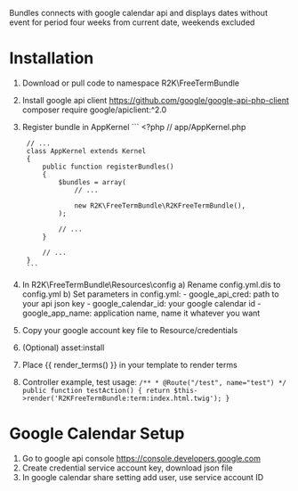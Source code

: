 Bundles connects with google calendar api and displays dates without event for period
four weeks from current date, weekends excluded

Installation
============
1. Download or pull code to namespace R2K\FreeTermBundle
2. Install google api client https://github.com/google/google-api-php-client
    composer require google/apiclient:^2.0
3. Register bundle in AppKernel
        ```
        <?php
        // app/AppKernel.php

        // ...
        class AppKernel extends Kernel
        {
            public function registerBundles()
            {
                $bundles = array(
                    // ...

                    new R2K\FreeTermBundle\R2KFreeTermBundle(),
                );

                // ...
            }

            // ...
        }
        ```
4. In R2K\FreeTermBundle\Resources\config
    a) Rename config.yml.dis to config.yml
    b) Set parameters in config.yml:
        - google_api_cred: path to your api json key
        - google_calendar_id: your google calendar id
        - google_app_name: application name, name it whatever you want
5. Copy your google account key file to Resource/credentials
6. (Optional) asset:install
8. Place {{ render_terms() }} in your template to render terms
7. Controller example, test usage:
        ```
        /**
         * @Route("/test", name="test")
         */
        public function testAction()
        {
            return $this->render('R2KFreeTermBundle:term:index.html.twig');
        }
        ```

Google Calendar Setup
=====================
1. Go to google api console https://console.developers.google.com
2. Create credential service account key, download json file
4. In google calendar share setting add user, use service account ID
